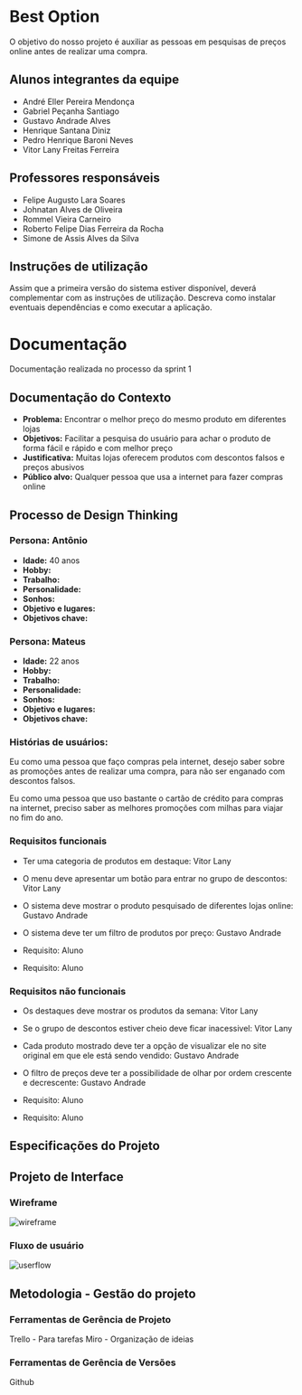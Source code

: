 <!--- [![Open in Visual Studio Code](https://classroom.github.com/assets/open-in-vscode-c66648af7eb3fe8bc4f294546bfd86ef473780cde1dea487d3c4ff354943c9ae.svg)](https://classroom.github.com/online_ide?assignment_repo_id=7564031&assignment_repo_type=AssignmentRepo) -->
# Best Option
O objetivo do nosso projeto é auxiliar as pessoas em pesquisas de preços online antes de realizar uma compra.

## Alunos integrantes da equipe

* André Eller Pereira Mendonça
* Gabriel Peçanha Santiago
* Gustavo Andrade Alves
* Henrique Santana Diniz
* Pedro Henrique Baroni Neves
* Vitor Lany Freitas Ferreira

## Professores responsáveis


* Felipe Augusto Lara Soares
* Johnatan Alves de Oliveira
* Rommel Vieira Carneiro
* Roberto Felipe Dias Ferreira da Rocha
* Simone de Assis Alves da Silva

## Instruções de utilização

Assim que a primeira versão do sistema estiver disponível, deverá complementar com as instruções de utilização. Descreva como instalar eventuais dependências e como executar a aplicação.

# Documentação
Documentação realizada no processo da sprint 1

## Documentação do Contexto
<!-- Deve arbordar: Problema, Objetivos, Justificativa, Público alvo -->
- **Problema:** Encontrar o melhor preço do mesmo produto em diferentes lojas
- **Objetivos:** Facilitar a pesquisa do usuário para achar o produto de forma fácil e rápido e com melhor preço
- **Justificativa:** Muitas lojas oferecem produtos com descontos falsos e preços abusivos
- **Público alvo:** Qualquer pessoa que usa a internet para fazer compras online

## Processo de  Design Thinking
### Persona: Antônio
- **Idade:** 40 anos
- **Hobby:** 
- **Trabalho:** 
- **Personalidade:**
- **Sonhos:** 
- **Objetivo e lugares:** 
- **Objetivos chave:**

### Persona: Mateus
- **Idade:** 22 anos
- **Hobby:** 
- **Trabalho:** 
- **Personalidade:** 
- **Sonhos:** 
- **Objetivo e lugares:** 
- **Objetivos chave:** 

### Histórias de usuários:
Eu como uma pessoa que faço compras pela internet, desejo saber sobre as promoções antes de realizar uma compra, para não ser enganado com descontos falsos.

Eu como uma pessoa que uso bastante o cartão de crédito para compras na internet, preciso saber as melhores promoções com milhas para viajar no fim do ano.

### Requisitos funcionais
<!-- 2 por aluno -->
* Ter uma categoria de produtos em destaque: Vitor Lany
* O menu deve apresentar um botão para entrar no grupo de descontos: Vitor Lany

* O sistema deve mostrar o produto pesquisado de diferentes lojas online: Gustavo Andrade
* O sistema deve ter um filtro de produtos por preço: Gustavo Andrade

* Requisito: Aluno
* Requisito: Aluno

### Requisitos não funcionais
<!-- 2 por aluno -->
* Os destaques deve mostrar os produtos da semana: Vitor Lany
* Se o grupo de descontos estiver cheio deve ficar inacessivel: Vitor Lany

* Cada produto mostrado deve ter a opção de visualizar ele no site original em que ele está sendo vendido: Gustavo Andrade
* O filtro de preços deve ter a possibilidade de olhar por ordem crescente e decrescente: Gustavo Andrade

* Requisito: Aluno
* Requisito: Aluno

## Especificações do Projeto
<!-- Relação das histórias de usuários, requisitos funcionais, requisitos não funcionais e restrições do projeto. -->

## Projeto de Interface
### Wireframe
![wireframe](https://media.discordapp.net/attachments/961281775273902132/966054615944675408/unknown.png?width=572&height=467)

### Fluxo de usuário
![userflow](https://media.discordapp.net/attachments/961281775273902132/967047071477678110/unknown.png)

## Metodologia - Gestão do projeto

### Ferramentas de Gerência de Projeto
Trello - Para tarefas
Miro - Organização de ideias

### Ferramentas de Gerência de Versões
Github

